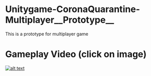 # Unitygame-CoronaQuarantine-Multiplayer__Prototype__

This is a prototype for multiplayer game

# Gameplay Video (click on image)
[![alt text](http://i3.ytimg.com/vi/7uAtXVtxim8/maxresdefault.jpg)](https://www.youtube.com/watch?v=7uAtXVtxim8)



